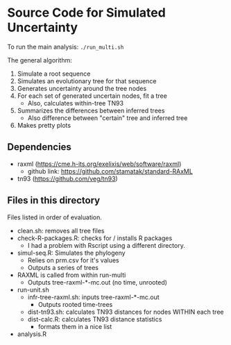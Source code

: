 # Source Code for Simulated Uncertainty

To run the main analysis: `./run_multi.sh`

The general algorithm:

1. Simulate a root sequence
2. Simulates an evolutionary tree for that sequence
3. Generates uncertainty around the tree nodes
4. For each set of generated uncertain nodes, fit a tree
	- Also, calculates within-tree TN93
5. Summarizes the differences between inferred trees
	- Also difference between "certain" tree and inferred tree
6. Makes pretty plots

## Dependencies

- raxml (https://cme.h-its.org/exelixis/web/software/raxml)
    - github link: https://github.com/stamatak/standard-RAxML
- tn93 (https://github.com/veg/tn93)

## Files in this directory 

Files listed in order of evaluation.

- clean.sh: removes all tree files
- check-R-packages.R: checks for / installs R packages
	- I had a problem with Rscript using a different directory.
- simul-seq.R: Simulates the phylogeny
	- Relies on prm.csv for it's values
	- Outputs a series of trees
- RAXML is called from within run-multi
	- Outputs tree-raxml-*-mc.out (no time, unrooted)
- run-unit.sh
	- infr-tree-raxml.sh: inputs tree-raxml-*-mc.out
		- Outputs rooted time-trees
	- dist-tn93.sh: calculates TN93 distances for nodes WITHIN each tree
	- dist-calc.R: calculates TN93 distance statistics
		- formats them in a nice list
- analysis.R
















